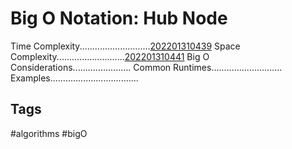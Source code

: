 # Big O Notation: Hub Node
Time Complexity............................[202201310439](../202201310439)
Space Complexity...........................[202201310441](../202201310441)
Big O Considerations.......................[](../)
Common Runtimes............................[](../)
Examples...................................[](../)

## Tags
#algorithms #bigO

